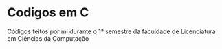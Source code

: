 # Codigos em C
 Códigos feitos por mi durante o 1ª semestre da faculdade de Licenciatura em Ciências da Computação

